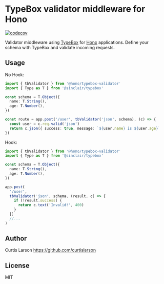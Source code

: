 # TypeBox validator middleware for Hono

[![codecov](https://codecov.io/github/honojs/middleware/graph/badge.svg?typebox-validator)](https://codecov.io/github/honojs/middleware)

Validator middleware using [TypeBox](https://github.com/sinclairzx81/typebox) for [Hono](https://honojs.dev) applications.
Define your schema with TypeBox and validate incoming requests.

## Usage

No Hook:

```ts
import { tbValidator } from '@hono/typebox-validator'
import { Type as T } from '@sinclair/typebox'

const schema = T.Object({
  name: T.String(),
  age: T.Number(),
})

const route = app.post('/user', tbValidator('json', schema), (c) => {
  const user = c.req.valid('json')
  return c.json({ success: true, message: `${user.name} is ${user.age}` })
})
```

Hook:

```ts
import { tbValidator } from '@hono/typebox-validator'
import { Type as T } from '@sinclair/typebox'

const schema = T.Object({
  name: T.String(),
  age: T.Number(),
})

app.post(
  '/user',
  tbValidator('json', schema, (result, c) => {
    if (!result.success) {
      return c.text('Invalid!', 400)
    }
  })
  //...
)
```

## Author

Curtis Larson <https://github.com/curtislarson>

## License

MIT
